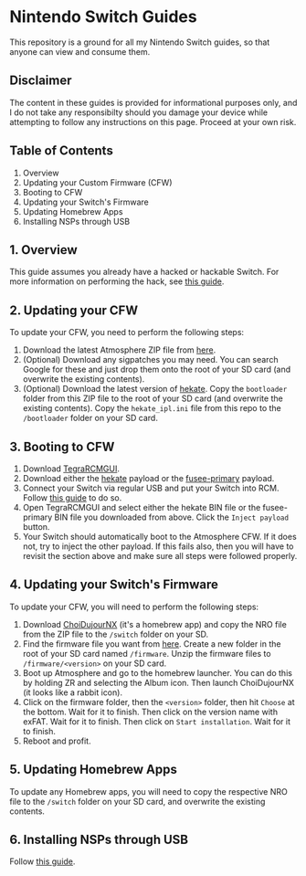 # Nintendo Switch Guides
This repository is a ground for all my Nintendo Switch guides, so that anyone can view and consume them. 

## Disclaimer
The content in these guides is provided for informational purposes only, and I do not take any responsibilty should you damage your device while attempting to follow any instructions on this page. Proceed at your own risk.

## Table of Contents
1. Overview
2. Updating your Custom Firmware (CFW)
3. Booting to CFW
4. Updating your Switch's Firmware
5. Updating Homebrew Apps
6. Installing NSPs through USB

## 1. Overview
This guide assumes you already have a hacked or hackable Switch. For more information on performing the hack, see [this guide](https://switch.homebrew.guide/).

## 2. Updating your CFW
To update your CFW, you need to perform the following steps:
1. Download the latest Atmosphere ZIP file from [here](https://github.com/Atmosphere-NX/Atmosphere/releases).
2. (Optional) Download any sigpatches you may need. You can search Google for these and just drop them onto the root of your SD card (and overwrite the existing contents).
3. (Optional) Download the latest version of [hekate](https://github.com/CTCaer/hekate/releases). Copy the ```bootloader``` folder from this ZIP file to the root of your SD card (and overwrite the existing contents). Copy the ```hekate_ipl.ini``` file from this repo to the ```/bootloader``` folder on your SD card.

## 3. Booting to CFW
1. Download [TegraRCMGUI](https://github.com/eliboa/TegraRcmGUI/releases).
2. Download either the [hekate](https://github.com/CTCaer/hekate/releases) payload or the [fusee-primary](https://github.com/Atmosphere-NX/Atmosphere/releases) payload.
3. Connect your Switch via regular USB and put your Switch into RCM. Follow [this guide](https://switch.homebrew.guide/gettingstarted/checkingrcm) to do so.
4. Open TegraRCMGUI and select either the hekate BIN file or the fusee-primary BIN file you downloaded from above. Click the ```Inject payload``` button.
5. Your Switch should automatically boot to the Atmosphere CFW. If it does not, try to inject the other payload. If this fails also, then you will have to revisit the section above and make sure all steps were followed properly.

## 4. Updating your Switch's Firmware
To update your CFW, you will need to perform the following steps:
1. Download [ChoiDujourNX](https://switchtools.sshnuke.net)  (it's a homebrew app) and copy the NRO file from the ZIP file to the ```/switch``` folder on your SD.
2. Find the firmware file you want from [here](https://darthsternie.net/switch-firmwares). Create a new folder in the root of your SD card named ```/firmware```. Unzip the firmware files to ```/firmware/<version>``` on your SD card.
3. Boot up Atmosphere and go to the homebrew launcher. You can do this by holding ZR and selecting the Album icon. Then launch ChoiDujourNX (it looks like a rabbit icon).
4. Click on the firmware folder, then the ```<version>``` folder, then hit ```Choose``` at the bottom. Wait for it to finish. Then click on the version name with exFAT. Wait for it to finish. Then click on ```Start installation```. Wait for it to finish.
5. Reboot and profit.

## 5. Updating Homebrew Apps
To update any Homebrew apps, you will need to copy the respective NRO file to the ```/switch``` folder on your SD card, and overwrite the existing contents.

## 6. Installing NSPs through USB
Follow [this guide](https://switch.homebrew.guide/usingcfw/installnsps/installnsps-nsusbloader).
